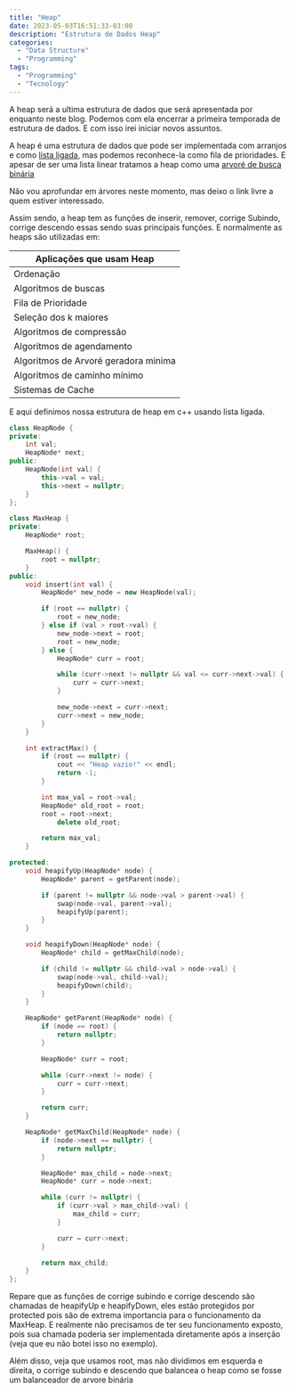 ```yaml
---
title: "Heap"
date: 2023-05-03T16:51:33-03:00
description: "Estrutura de Dados Heap"
categories:
  - "Data Structure"
  - "Programming"
tags:
  - "Programming"
  - "Tecnology"
---
```


A heap será a ultima estrutura de dados que será apresentada por enquanto neste blog. Podemos com ela encerrar a primeira temporada de estrutura de dados.
E com isso irei iniciar novos assuntos.

A heap é uma estrutura de dados que pode ser implementada com arranjos e como [lista ligada](https://foxtechworld.github.io/lista_ligada/), mas podemos reconhece-la
como fila de prioridades. E apesar de ser uma lista linear tratamos a heap como uma [arvoré de busca binária](https://pt.wikipedia.org/wiki/%C3%81rvore_bin%C3%A1ria_de_busca)

Não vou aprofundar em árvores neste momento, mas deixo o link livre a quem estiver interessado.

Assim sendo, a heap tem as funções de inserir, remover, corrige Subindo, corrige descendo essas sendo suas principais funções. E normalmente as heaps são utilizadas em:

| Aplicações que usam Heap             |
|--------------------------------------|
| Ordenação                            |
| Algoritmos de buscas                 |
| Fila de Prioridade                   |
| Seleção dos k maiores                |
| Algoritmos de compressão             |
| Algoritmos de agendamento            |
| Algoritmos de Arvoré geradora minima |
| Algoritmos de caminho mínimo         |
| Sistemas de Cache                    |

E aqui definimos nossa estrutura de heap em c++ usando lista ligada.

```cpp
class HeapNode {
private:
    int val;
    HeapNode* next;
public:
    HeapNode(int val) {
        this->val = val;
        this->next = nullptr;
    }
};

class MaxHeap {
private:
    HeapNode* root;

    MaxHeap() {
        root = nullptr;
    }
public:
    void insert(int val) {
        HeapNode* new_node = new HeapNode(val);

        if (root == nullptr) {
            root = new_node;
        } else if (val > root->val) {
            new_node->next = root;
            root = new_node;
        } else {
            HeapNode* curr = root;

            while (curr->next != nullptr && val <= curr->next->val) {
                curr = curr->next;
            }

            new_node->next = curr->next;
            curr->next = new_node;
        }
    }

    int extractMax() {
        if (root == nullptr) {
            cout << "Heap vazio!" << endl;
            return -1;
        }

        int max_val = root->val;
        HeapNode* old_root = root;
        root = root->next;
	        delete old_root;

        return max_val;
    }

protected:
    void heapifyUp(HeapNode* node) {
        HeapNode* parent = getParent(node);

        if (parent != nullptr && node->val > parent->val) {
            swap(node->val, parent->val);
            heapifyUp(parent);
        }
    }

    void heapifyDown(HeapNode* node) {
        HeapNode* child = getMaxChild(node);

        if (child != nullptr && child->val > node->val) {
            swap(node->val, child->val);
            heapifyDown(child);
        }
    }

    HeapNode* getParent(HeapNode* node) {
        if (node == root) {
            return nullptr;
        }

        HeapNode* curr = root;

        while (curr->next != node) {
            curr = curr->next;
        }

        return curr;
    }

    HeapNode* getMaxChild(HeapNode* node) {
        if (node->next == nullptr) {
            return nullptr;
        }

        HeapNode* max_child = node->next;
        HeapNode* curr = node->next;

        while (curr != nullptr) {
            if (curr->val > max_child->val) {
                max_child = curr;
            }

            curr = curr->next;
        }

        return max_child;
    }
};
```

Repare que as funções de corrige subindo e corrige descendo são chamadas de heapifyUp e heapifyDown, eles estão protegidos por protected pois são de extrema importancia para o funcionamento da MaxHeap.
E realmente não precisamos de ter seu funcionamento exposto, pois sua chamada poderia ser implementada diretamente após a inserção (veja que eu não botei isso no exemplo).

Além disso, veja que usamos root, mas não dividimos em esquerda e direita, o corrige subindo e descendo que balancea o heap como se fosse um balanceador de arvore binária
